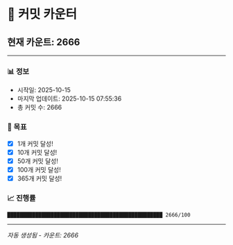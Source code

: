# 🔢 커밋 카운터

## 현재 카운트: 2666

---

### 📊 정보
- 시작일: 2025-10-15
- 마지막 업데이트: 2025-10-15 07:55:36
- 총 커밋 수: 2666

### 🎯 목표
- [x] 1개 커밋 달성!
- [x] 10개 커밋 달성!
- [x] 50개 커밋 달성!
- [x] 100개 커밋 달성!
- [x] 365개 커밋 달성!

### 📈 진행률
```
██████████████████████████████████████████████████ 2666/100
```

---
*자동 생성됨 - 카운트: 2666*
